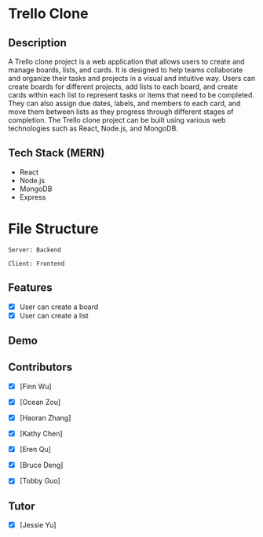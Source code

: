 # Trello Clone

## Description
A Trello clone project is a web application that allows users to create and manage boards, lists, and cards. It is designed to help teams collaborate and organize their tasks and projects in a visual and intuitive way. Users can create boards for different projects, add lists to each board, and create cards within each list to represent tasks or items that need to be completed. They can also assign due dates, labels, and members to each card, and move them between lists as they progress through different stages of completion. The Trello clone project can be built using various web technologies such as React, Node.js, and MongoDB.

## Tech Stack (MERN)
- React
- Node.js
- MongoDB
- Express


# File Structure
```
Server: Backend

Client: Frontend
```

## Features

- [x] User can create a board
- [x] User can create a list

## Demo

## Contributors
- [x] [Finn Wu]
- [x] [Ocean Zou]
- [x] [Haoran Zhang]
- [x] [Kathy Chen]
- [x] [Eren Qu]
- [x] [Bruce Deng]
- [x] [Tobby Guo]


## Tutor 
- [x] [Jessie Yu]